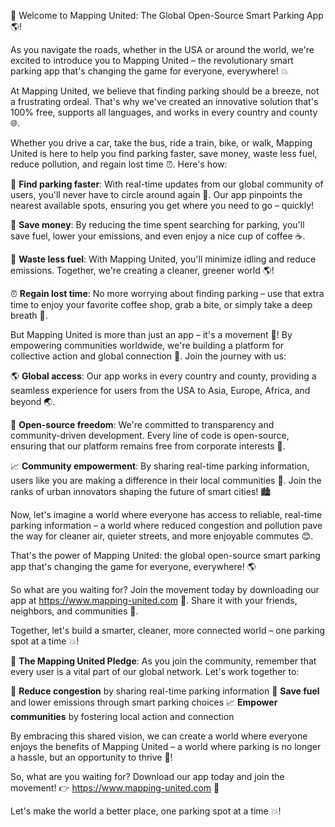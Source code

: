 🚀 Welcome to Mapping United: The Global Open-Source Smart Parking App 🌎!

As you navigate the roads, whether in the USA or around the world, we're excited to introduce you to Mapping United – the revolutionary smart parking app that's changing the game for everyone, everywhere! 💥

At Mapping United, we believe that finding parking should be a breeze, not a frustrating ordeal. That's why we've created an innovative solution that's 100% free, supports all languages, and works in every country and county 🌐.

Whether you drive a car, take the bus, ride a train, bike, or walk, Mapping United is here to help you find parking faster, save money, waste less fuel, reduce pollution, and regain lost time ⏰. Here's how:

🚗 **Find parking faster**: With real-time updates from our global community of users, you'll never have to circle around again 🔄. Our app pinpoints the nearest available spots, ensuring you get where you need to go – quickly!

💸 **Save money**: By reducing the time spent searching for parking, you'll save fuel, lower your emissions, and even enjoy a nice cup of coffee ☕️.

🌈 **Waste less fuel**: With Mapping United, you'll minimize idling and reduce emissions. Together, we're creating a cleaner, greener world 🌎!

⏰ **Regain lost time**: No more worrying about finding parking – use that extra time to enjoy your favorite coffee shop, grab a bite, or simply take a deep breath 🌟.

But Mapping United is more than just an app – it's a movement 💪! By empowering communities worldwide, we're building a platform for collective action and global connection 🔗. Join the journey with us:

🌎 **Global access**: Our app works in every country and county, providing a seamless experience for users from the USA to Asia, Europe, Africa, and beyond 🌏.

💬 **Open-source freedom**: We're committed to transparency and community-driven development. Every line of code is open-source, ensuring that our platform remains free from corporate interests 💸.

📈 **Community empowerment**: By sharing real-time parking information, users like you are making a difference in their local communities 🌆. Join the ranks of urban innovators shaping the future of smart cities! 🏙️

Now, let's imagine a world where everyone has access to reliable, real-time parking information – a world where reduced congestion and pollution pave the way for cleaner air, quieter streets, and more enjoyable commutes 😊.

That's the power of Mapping United: the global open-source smart parking app that's changing the game for everyone, everywhere! 🌎

So what are you waiting for? Join the movement today by downloading our app at https://www.mapping-united.com 📲. Share it with your friends, neighbors, and communities 🤩.

Together, let's build a smarter, cleaner, more connected world – one parking spot at a time 💥!

🎉 **The Mapping United Pledge**: As you join the community, remember that every user is a vital part of our global network. Let's work together to:

💪 **Reduce congestion** by sharing real-time parking information
🌟 **Save fuel** and lower emissions through smart parking choices
📈 **Empower communities** by fostering local action and connection

By embracing this shared vision, we can create a world where everyone enjoys the benefits of Mapping United – a world where parking is no longer a hassle, but an opportunity to thrive 🌟!

So, what are you waiting for? Download our app today and join the movement! 👉 https://www.mapping-united.com 📲

Let's make the world a better place, one parking spot at a time 💥!
